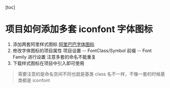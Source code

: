 [toc]

# 项目如何添加多套 iconfont 字体图标

1. 添加两套阿里样式图标
   [阿里巴巴字体图标](https://www.iconfont.cn/)
2. 修改字体图标的项目属性
   项目设置 -- FontClass/Symbol 前缀 -- Font Family 进行设置
   注意多套的命名不能重复
3. 下载样式图标在项目中引入即可使用

> 需要注意的是命名空间不同也就是基类 class 名不一样，不像一套的时候基类都是 iconfont
